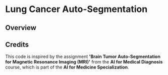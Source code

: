 # Lung Cancer Auto-Segmentation


## Overview

## Credits

This code is inspired by the assignment **'Brain Tumor Auto-Segmentation for Magnetic Resonance Imaging (MRI)'** from the **AI for Medical Diagnosis** course, which is part of the **AI for Medicine Specialization**.
